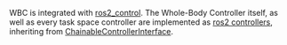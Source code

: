 WBC is integrated with [ros2_control](https://control.ros.org/master/index.html). The Whole-Body Controller itself, as well as every task space controller are implemented as [ros2 controllers](https://control.ros.org/master/doc/ros2_controllers/doc/controllers_index.html), inheriting from [ChainableControllerInterface](https://github.com/ros-controls/ros2_control/blob/master/controller_interface/include/controller_interface/chainable_controller_interface.hpp). 

